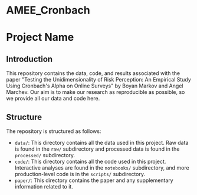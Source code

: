 # AMEE_Cronbach

# Project Name

## Introduction

This repository contains the data, code, and results associated with the paper "Testing the Unidimensionality of Risk Perception: An Empirical Study Using Cronbach's Alpha on Online Surveys" by Boyan Markov and Angel Marchev. Our aim is to make our research as reproducible as possible, so we provide all our data and code here.

## Structure

The repository is structured as follows:

- `data/`: This directory contains all the data used in this project. Raw data is found in the `raw/` subdirectory and processed data is found in the `processed/` subdirectory.
- `code/`: This directory contains all the code used in this project. Interactive analyses are found in the `notebooks/` subdirectory, and more production-level code is in the `scripts/` subdirectory.
- `paper/`: This directory contains the paper and any supplementary information related to it.


